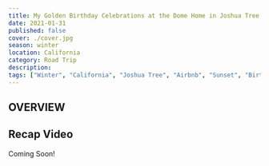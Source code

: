```yaml
---
title: My Golden Birthday Celebrations at the Dome Home in Joshua Tree, California
date: 2021-01-31
published: false
cover: ./cover.jpg
season: winter
location: California
category: Road Trip
description:
tags: ["Winter", "California", "Joshua Tree", "Airbnb", "Sunset", "Birthday", "Road Trip"]
---
```


## OVERVIEW



## Recap Video
Coming Soon!
